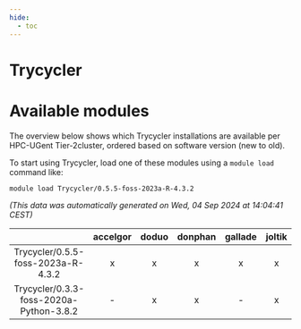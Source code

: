 ```yaml
---
hide:
  - toc
---
```


Trycycler
=========

# Available modules


The overview below shows which Trycycler installations are available per HPC-UGent Tier-2cluster, ordered based on software version (new to old).

To start using Trycycler, load one of these modules using a `module load` command like:

```shell
module load Trycycler/0.5.5-foss-2023a-R-4.3.2
```

*(This data was automatically generated on Wed, 04 Sep 2024 at 14:04:41 CEST)*  

| |accelgor|doduo|donphan|gallade|joltik|shinx|skitty|
| :---: | :---: | :---: | :---: | :---: | :---: | :---: | :---: |
|Trycycler/0.5.5-foss-2023a-R-4.3.2|x|x|x|x|x|-|x|
|Trycycler/0.3.3-foss-2020a-Python-3.8.2|-|x|x|-|x|-|x|
